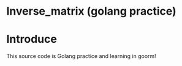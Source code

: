 # Inverse_matrix (golang practice)

# Introduce 

This source code is Golang practice and learning in goorm!
